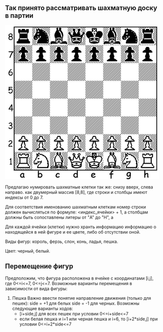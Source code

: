 ## Так принято рассматривать шахматную доску в партии

![gigImage](Images\chessBoard.jpg)

Предлагаю нумировать шахматные клетки так же: снизу вверх, слева направо. как двумерный массив [8,8], где строки и столбцы имеют индексы от 0 до 7.

Для соответствия именованию шахматным клеткам номер строки должен вычисляться по формуле: <индекс_ячейки> + 1, а столбцам должны быть сопоставлены литеры от "A" до "H", а

Для каждой ячейки (клетки) нужно хранть информацию информацию о находящейся в ней фигуре и ее цвете, либо об отсутствии оной.

Виды фигур: король, ферзь, слон, конь, ладья, пешка.

Цвет: черный, белый.

## Перемещение фигур

Предположим, что фигура расположена в ячейке с координатами [i,j], где 0<=i<=7, 0<=j<=7. Возможные варианты перемещения в зависимости от вида фигуры:

1. Пешка
   Важно ввести понятие направление движения (только для пешек):
   side = +1 для белых
   side = -1 для черных.
   Возможны следующие варианты ходов:
   - [i+side,j] для всех пешек при условии 0<=i+side<=7
   - если белая пешка и i=1 или черная пешка и i=6, то [i+2*side,j] при условии 0<=i+2\*side<=7
